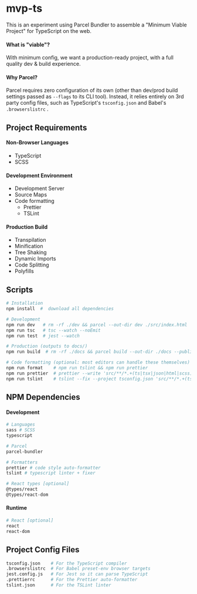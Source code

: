 # mvp-ts

This is an experiment using Parcel Bundler to assemble a "Minimum Viable Project" for TypeScript on the web.

#### What is "viable"?

With minimum config, we want a production-ready project, with a full quality dev & build experience.

#### Why Parcel?

Parcel requires zero configuration of its own (other than dev/prod build settings passed as `--flags` to its CLI tool). Instead, it relies entirely on 3rd party config files, such as TypeScript's `tsconfig.json` and Babel's `.browserslistrc` .

## Project Requirements

#### Non-Browser Languages

- TypeScript
- SCSS

#### Development Environment

- Development Server
- Source Maps
- Code formatting
  - Prettier
  - TSLint

#### Production Build

- Transpilation
- Minification
- Tree Shaking
- Dynamic Imports
- Code Splitting
- Polyfills

## Scripts

```sh
# Installation
npm install  #  download all dependencies

# Development
npm run dev   # rm -rf ./dev && parcel --out-dir dev ./src/index.html
npm run tsc   # tsc --watch --noEmit
npm run test  # jest --watch

# Production (outputs to docs/)
npm run build  # rm -rf ./docs && parcel build --out-dir ./docs --public-url ./ ./src/index.html

# Code formatting (optional: most editors can handle these themselves)
npm run format    # npm run tslint && npm run prettier
npm run prettier  # prettier --write 'src/**/*.+(ts|tsx|json|html|scss)'
npm run tslint    # tslint --fix --project tsconfig.json 'src/**/*.+(ts|tsx)'
```

## NPM Dependencies

#### Development

```sh
# Languages
sass # SCSS
typescript

# Parcel
parcel-bundler

# Formatters
prettier # code style auto-formatter
tslint # typescript linter + fixer

# React types [optional]
@types/react
@types/react-dom
```

#### Runtime

```sh
# React [optional]
react
react-dom
```

## Project Config Files

```sh
tsconfig.json    # For the TypeScript compiler
.browserslistrc  # For Babel preset-env browser targets
jest.config.js   # For Jest so it can parse TypeScript
.prettierrc      # For the Prettier auto-formatter
tslint.json      # For the TSLint linter
```
